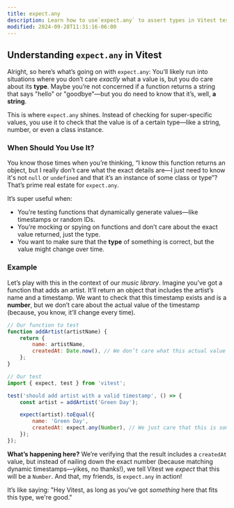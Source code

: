 ```yaml
---
title: expect.any
description: Learn how to use`expect.any` to assert types in Vitest tests.
modified: 2024-09-28T11:31:16-06:00
---
```


## Understanding `expect.any` in Vitest

Alright, so here’s what’s going on with `expect.any`: You’ll likely run into situations where you don’t care *exactly* what a value is, but you do care about its **type**. Maybe you’re not concerned if a function returns a string that says "hello" or "goodbye"—but you do need to know that it’s, well, **a string**.

This is where `expect.any` shines. Instead of checking for super-specific values, you use it to check that the value is of a certain type—like a string, number, or even a class instance.

### When Should You Use It?

You know those times when you’re thinking, “I know this function returns an object, but I really don’t care what the exact details are—I just need to know it's not `null` or `undefined` and that it’s an instance of some class or type”? That’s prime real estate for `expect.any`.

It’s super useful when:

- You’re testing functions that dynamically generate values—like timestamps or random IDs.
- You’re mocking or spying on functions and don’t care about the exact value returned, just the type.
- You want to make sure that the **type** of something is correct, but the value might change over time.

### Example

Let’s play with this in the context of our *music library*. Imagine you’ve got a function that adds an artist. It’ll return an object that includes the artist’s name and a timestamp. We want to check that this timestamp exists and is a **number**, but we don’t care about the actual value of the timestamp (because, you know, it’ll change every time).

```js
// Our function to test
function addArtist(artistName) {
	return {
		name: artistName,
		createdAt: Date.now(), // We don’t care what this actual value is
	};
}

// Our test
import { expect, test } from 'vitest';

test('should add artist with a valid timestamp', () => {
	const artist = addArtist('Green Day');

	expect(artist).toEqual({
		name: 'Green Day',
		createdAt: expect.any(Number), // We just care that this is some kind of number
	});
});
```

**What’s happening here?** We’re verifying that the result includes a `createdAt` value, but instead of nailing down the exact number (because matching dynamic timestamps—yikes, no thanks!), we tell Vitest we *expect* that this will be a `Number`. And that, my friends, is `expect.any` in action!

It’s like saying: "Hey Vitest, as long as you've got *something* here that fits this type, we're good."

```ts
```
